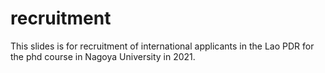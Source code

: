 # recruitment

This slides is for recruitment of international applicants in the Lao PDR for the phd course in Nagoya University in 2021.
